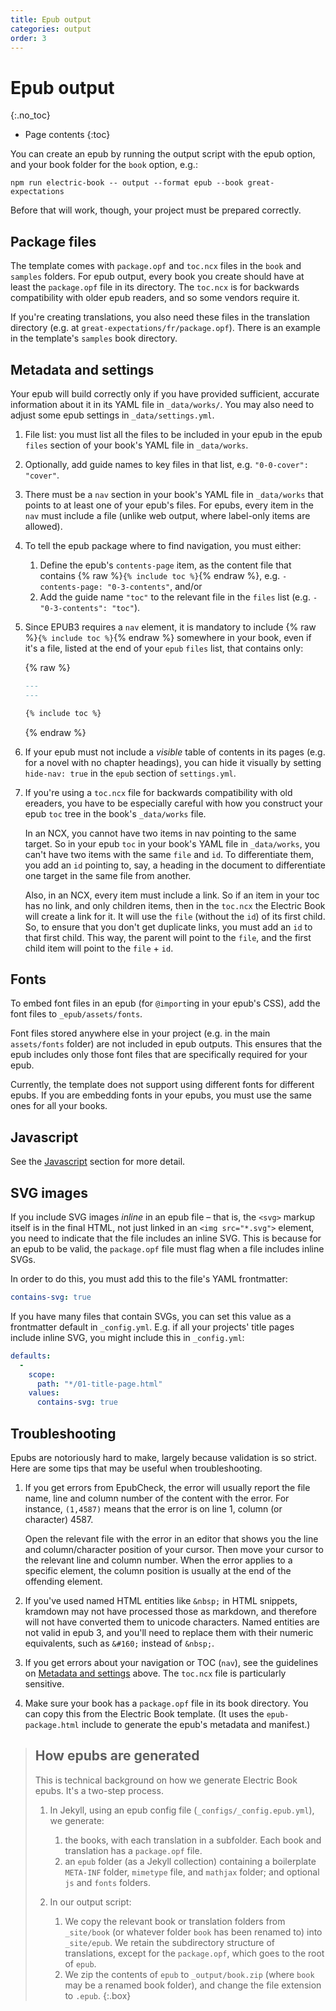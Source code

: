 ```yaml
---
title: Epub output
categories: output
order: 3
---
```


# Epub output
{:.no_toc}

* Page contents
{:toc}

You can create an epub by running the output script with the epub option, and your book folder for the `book` option, e.g.:

``` shell
npm run electric-book -- output --format epub --book great-expectations
```

Before that will work, though, your project must be prepared correctly.

## Package files

The template comes with `package.opf` and `toc.ncx` files in the `book` and `samples` folders. For epub output, every book you create should have at least the `package.opf` file in its directory. The `toc.ncx` is for backwards compatibility with older epub readers, and so some vendors require it.

If you're creating translations, you also need these files in the translation directory (e.g. at `great-expectations/fr/package.opf`). There is an example in the template's `samples` book directory.

## Metadata and settings

Your epub will build correctly only if you have provided sufficient, accurate information about it in its YAML file in `_data/works/`. You may also need to adjust some epub settings in `_data/settings.yml`.

1. File list: you must list all the files to be included in your epub in the epub `files` section of your book's YAML file in `_data/works`.
2. Optionally, add guide names to key files in that list, e.g. `"0-0-cover": "cover"`.
3. There must be a `nav` section in your book's YAML file in `_data/works` that points to at least one of your epub's files. For epubs, every item in the `nav` must include a file (unlike web output, where label-only items are allowed).
4. To tell the epub package where to find navigation, you must either:
	1. Define the epub's `contents-page` item, as the content file that contains {% raw %}`{% include toc %}`{% endraw %}, e.g. `- contents-page: "0-3-contents"`, and/or
	2. Add the guide name `"toc"` to the relevant file in the `files` list (e.g. `- "0-3-contents": "toc"`).
5. Since EPUB3 requires a `nav` element, it is mandatory to include {% raw %}`{% include toc %}`{% endraw %} somewhere in your book, even if it's a file, listed at the end of your `epub` `files` list, that contains only:

	{% raw %}
	``` md
	---
	---

	{% include toc %}
	```
	{% endraw %}

6. If your epub must not include a *visible* table of contents in its pages (e.g. for a novel with no chapter headings), you can hide it visually by setting `hide-nav: true` in the `epub` section of `settings.yml`.
7. If you're using a `toc.ncx` file for backwards compatibility with old ereaders, you have to be especially careful with how you construct your epub `toc` tree in the book's `_data/works` file.

	In an NCX, you cannot have two items in nav pointing to the same target. So in your epub `toc` in your book's YAML file in `_data/works`, you can't have two items with the same `file` and `id`. To differentiate them, you add an `id` pointing to, say, a heading in the document to differentiate one target in the same file from another.

	Also, in an NCX, every item must include a link. So if an item in your toc has no link, and only children items, then in the `toc.ncx` the Electric Book will create a link for it. It will use the `file` (without the `id`) of its first child. So, to ensure that you don't get duplicate links, you must add an `id` to that first child. This way, the parent will point to the `file`, and the first child item will point to the `file` + `id`.

## Fonts

To embed font files in an epub (for `@import`ing in your epub's CSS), add the font files to `_epub/assets/fonts`.

Font files stored anywhere else in your project (e.g. in the main `assets/fonts` folder) are not included in epub outputs. This ensures that the epub includes only those font files that are specifically required for your epub.

Currently, the template does not support using different fonts for different epubs. If you are embedding fonts in your epubs, you must use the same ones for all your books.

## Javascript

See the [Javascript](../advanced/javascript.html) section for more detail.

## SVG images

If you include SVG images *inline* in an epub file – that is, the `<svg>` markup itself is in the final HTML, not just linked in an `<img src="*.svg">` element, you need to indicate that the file includes an inline SVG. This is because for an epub to be valid, the `package.opf` file must flag when a file includes inline SVGs.

In order to do this, you must add this to the file's YAML frontmatter:

```yaml
contains-svg: true
```

If you have many files that contain SVGs, you can set this value as a frontmatter default in `_config.yml`. E.g. if all your projects' title pages include inline SVG, you might include this in `_config.yml`:

```yaml
defaults:
  -
    scope:
      path: "*/01-title-page.html"
    values:
      contains-svg: true
```

## Troubleshooting

Epubs are notoriously hard to make, largely because validation is so strict. Here are some tips that may be useful when troubleshooting.

1. If you get errors from EpubCheck, the error will usually report the file name, line and column number of the content with the error. For instance, `(1,4587)` means that the error is on line 1, column (or character) 4587.

	Open the relevant file with the error in an editor that shows you the line and column/character position of your cursor. Then move your cursor to the relevant line and column number. When the error applies to a specific element, the column position is usually at the end of the offending element.

2. If you've used named HTML entities like `&nbsp;` in HTML snippets, kramdown may not have processed those as markdown, and therefore will not have converted them to unicode characters. Named entities are not valid in epub 3, and you'll need to replace them with their numeric equivalents, such as `&#160;` instead of `&nbsp;`.
3. If you get errors about your navigation or TOC (`nav`), see the guidelines on [Metadata and settings](#metadata-and-settings) above. The `toc.ncx` file is particularly sensitive.
4. Make sure your book has a `package.opf` file in its book directory. You can copy this from the Electric Book template. (It uses the `epub-package.html` include to generate the epub's metadata and manifest.)

> ## How epubs are generated
>
> This is technical background on how we generate Electric Book epubs. It's a two-step process.
>
> 1. In Jekyll, using an epub config file (`_configs/_config.epub.yml`), we generate:
>
>    1. the books, with each translation in a subfolder. Each book and translation has a `package.opf` file.
>    2. an `epub` folder (as a Jekyll collection) containing a boilerplate `META-INF` folder, `mimetype` file, and `mathjax` folder; and optional `js` and `fonts` folders.
>
> 2. In our output script:
>
>    1. We copy the relevant book or translation folders from `_site/book` (or whatever folder `book` has been renamed to) into `_site/epub`. We retain the subdirectory structure of translations, except for the `package.opf`, which goes to the root of `epub`.
>    2. We zip the contents of `epub` to `_output/book.zip` (where `book` may be a renamed book folder), and change the file extension to `.epub`.
{:.box}
